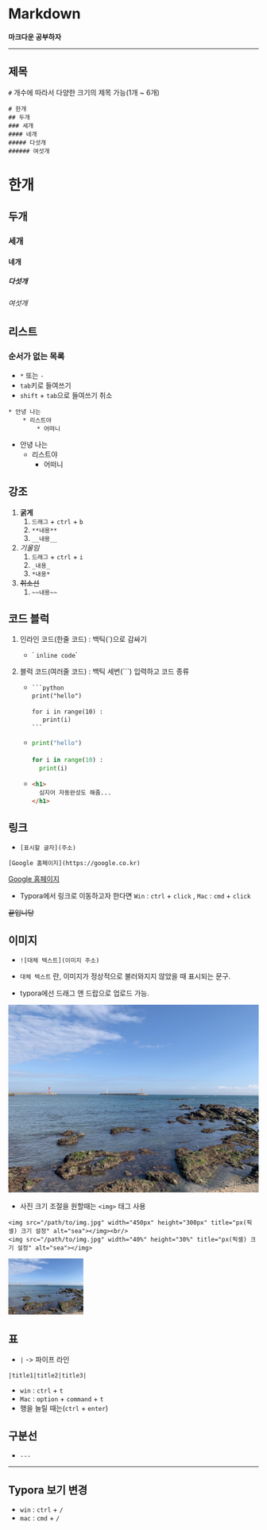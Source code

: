# Markdown
**마크다운 공부하자**

***

## 제목

`#` 개수에 따라서 다양한 크기의 제목 가능(1개 ~ 6개)
```
# 한개
## 두개
### 세개
#### 네개
##### 다섯개
###### 여섯개
```

# 한개
## 두개
### 세개
#### 네개
##### 다섯개
###### 여섯개




## 리스트
### 순서가 없는 목록

- `*` 또는 `-` 
- `tab`키로 들여쓰기
- `shift` + `tab`으로 들여쓰기 취소

```
* 안녕 나는
    * 리스트야
        * 어떠니
```

* 안녕 나는
    * 리스트야
        * 어떠니
        



## 강조

1. **굵게**
   1. `드래그` + `ctrl` + `b`
   2. `**내용**`
   3. `__내용__`
2. _기울임_
   1. `드래그` + `ctrl` + `i`
   2. `_내용_`
   3. `*내용*`
3. ~~취소선~~
   1. `~~내용~~`



## 코드 블럭

1. 인라인 코드(한줄 코드) : 백틱(`)으로 감싸기

   - \` `inline code`\`

2. 블럭 코드(여러줄 코드) : 백틱 세번(```) 입력하고 코드 종류

   - ````
     ```python
     print("hello")
     
     for i in range(10) :
     	print(i)
     ```
     ````

   - ```python
     print("hello")
     
     for i in range(10) :
       print(i)
     ```

   - ```html
     <h1>
       심지어 자동완성도 해줌...
     </h1>
     ```



## 링크

- `[표시할 글자](주소)`

```[]
[Google 홈페이지](https://google.co.kr)
```

[Google 홈페이지](https://google.co.kr)

- Typora에서 링크로 이동하고자 한다면 `Win` : `ctrl` + `click` , `Mac` : `cmd` + `click`



~~끝입니당~~



## 이미지

- `![대체 텍스트](이미지 주소)`

- `대체 텍스트` 란, 이미지가 정상적으로 불러와지지 않았을 때 표시되는 문구.
- typora에선 드래그 앤 드랍으로 업로드 가능.

![IMG_2836](markdown.assets/IMG_2836.jpeg)



- 사진 크기 조절을 원할때는 `<img>` 태그 사용

```
<img src="/path/to/img.jpg" width="450px" height="300px" title="px(픽셀) 크기 설정" alt="sea"></img><br/>
<img src="/path/to/img.jpg" width="40%" height="30%" title="px(픽셀) 크기 설정" alt="sea"></img>
```

<img src="markdown.assets/IMG_2836.jpeg" width="30%" height="30%" alt="sea"></img>



## 표

- `|` -> 파이프 라인

```
|title1|title2|title3|
```

- `win` : `ctrl` + `t`
- `Mac` : `option` + `command` + `t`
- 행을 늘릴 때는(`ctrl` + `enter`)



## 구분선

- `---`

---



## Typora 보기 변경

- `win` : `ctrl` + `/`
- `mac` : `cmd` + `/`

